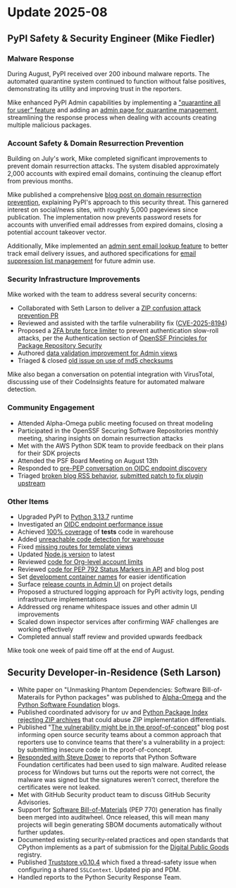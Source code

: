 # Update 2025-08

## PyPI Safety & Security Engineer (Mike Fiedler)

### Malware Response

During August, PyPI received over 200 inbound malware reports. The automated quarantine system continued to function without false positives, demonstrating its utility and improving trust in the reporters.

Mike enhanced PyPI Admin capabilities by implementing a ["quarantine all for user" feature](https://github.com/pypi/warehouse/pull/18479) and adding an [admin page for quarantine management](https://github.com/pypi/warehouse/pull/18495), streamlining the response process when dealing with accounts creating multiple malicious packages.

### Account Safety & Domain Resurrection Prevention

Building on July's work, Mike completed significant improvements to prevent domain resurrection attacks.
The system disabled approximately 2,000 accounts with expired email domains,
continuing the cleanup effort from previous months.

Mike published a comprehensive [blog post on domain resurrection prevention](https://blog.pypi.org/posts/2025-08-18-preventing-domain-resurrections/),
explaining PyPI's approach to this security threat.
This garnered interest on social/news sites, with roughly 5,000 pageviews since publication.
The implementation now prevents password resets for accounts with unverified email addresses from expired domains,
closing a potential account takeover vector.

Additionally, Mike implemented an [admin sent email lookup feature](https://github.com/pypi/warehouse/pull/18500) to better track email delivery issues,
and authored specifications for [email suppression list management](https://github.com/pypi/warehouse/issues/18501) for future admin use.

### Security Infrastructure Improvements

Mike worked with the team to address several security concerns:

- Collaborated with Seth Larson to deliver a [ZIP confusion attack prevention PR](https://github.com/pypi/warehouse/pull/18492)
- Reviewed and assisted with the tarfile vulnerability fix ([CVE-2025-8194](https://github.com/pypi/warehouse/pull/18428))
- Proposed a [2FA brute force limiter](https://github.com/pypi/warehouse/pull/18584) to prevent authentication slow-roll attacks, per the Authentication section of [OpenSSF Principles for Package Repository Security](https://repos.openssf.org/principles-for-package-repository-security)
- Authored [data validation improvement for Admin views](https://github.com/pypi/warehouse/issues/18511)
- Triaged & closed [old issue on use of md5 checksums](https://github.com/pypi/warehouse/issues/14717#issuecomment-3211406465)

Mike also began a conversation on potential integration with VirusTotal,
discussing use of their CodeInsights feature for automated malware detection.

### Community Engagement

- Attended Alpha-Omega public meeting focused on threat modeling
- Participated in the OpenSSF Securing Software Repositories monthly meeting, sharing insights on domain resurrection attacks
- Met with the AWS Python SDK team to provide feedback on their plans for their SDK projects
- Attended the PSF Board Meeting on August 13th
- Responded to [pre-PEP conversation on OIDC endpoint discovery](https://discuss.python.org/t/pre-pep-trusted-publishing-token-exchange/103067/8)
- Triaged [broken blog RSS behavior](https://github.com/pypi/warehouse/issues/18563), [submitted patch to fix plugin upstream](https://github.com/Guts/mkdocs-rss-plugin/issues/186)

### Other Items

- Upgraded PyPI to [Python 3.13.7](https://github.com/pypi/warehouse/pull/18564) runtime
- Investigated an [OIDC endpoint performance issue](https://github.com/pypi/warehouse/issues/18514#issuecomment-3176483357)
- Achieved [100% coverage](https://github.com/pypi/warehouse/pull/18470) of **tests** code in warehouse
- Added [unreachable code detection for warehouse](https://github.com/pypi/warehouse/pull/18486)
- Fixed [missing routes for template views](https://github.com/pypi/warehouse/pull/18572)
- Updated [Node.js version](https://github.com/pypi/warehouse/pull/18476) to latest
- Reviewed [code for Org-level account limits](https://github.com/pypi/warehouse/pull/18496#pullrequestreview-3101289158)
- Reviewed [code for PEP 792 Status Markers in API](https://github.com/pypi/warehouse/pull/18422) and blog post
- Set [development container names](https://github.com/pypi/warehouse/pull/18491) for easier identification
- Surface [release counts in Admin UI](https://github.com/pypi/warehouse/pull/18566) on project details
- Proposed a structured logging approach for PyPI activity logs, pending infrastructure implementations
- Addressed org rename whitespace issues and other admin UI improvements
- Scaled down inspector services after confirming WAF challenges are working effectively
- Completed annual staff review and provided upwards feedback

Mike took one week of paid time off at the end of August.

## Security Developer-in-Residence (Seth Larson)

- White paper on "Unmasking Phantom Dependencies: Software Bill-of-Materails for Python packages"
  was published to [Alpha-Omega](https://alpha-omega.dev/blog/unmasking-phantom-dependencies-with-software-bill-of-materials-as-ecosystem-neutral-metadata-white-paper-by-seth-larson-python-software-foundation/) and the [Python Software Foundation](https://pyfound.blogspot.com/2025/08/unmasking-phantom-dependencies-with.html) blogs.
- Published coordinated advisory for uv and [Python Package Index rejecting ZIP archives](https://blog.pypi.org/posts/2025-08-07-wheel-archive-confusion-attacks/)
  that could abuse ZIP implementation differentials.
- Published "[The vulnerability might be in the proof-of-concept](https://sethmlarson.dev/the-vulnerability-is-in-the-proof-of-concept)"
  blog post informing open source security teams about a common approach
  that reporters use to convince teams that there's a vulnerability in a project:
  by submitting insecure code in the proof-of-concept.
- [Responded with Steve Dower](https://discuss.python.org/t/windows-code-signing-certificates-for-python-3-12-8-3-13-1-revoked/103356/2) to reports that Python Software Foundation
  certificates had been used to sign malware. Audited release process for Windows
  but turns out the reports were not correct, the malware was signed but the signatures
  weren't correct, therefore the certificates were not leaked.
- Met with GitHub Security product team to discuss GitHub Security Advisories.
- Support for [Software Bill-of-Materials](https://github.com/pypa/auditwheel/pull/577) (PEP 770) generation has finally been merged into
  auditwheel. Once released, this will mean many projects will begin generating SBOM documents
  automatically without further updates.
- Documented existing security-related practices and open standards that CPython implements as a part of
  submission for the [Digital Public Goods](https://www.digitalpublicgoods.net/registry) registry.
- Published [Truststore v0.10.4](https://github.com/sethmlarson/truststore/releases/tag/v0.10.4) which fixed a thread-safety issue when configuring a shared `SSLContext`.
  Updated pip and PDM.
- Handled reports to the Python Security Response Team.